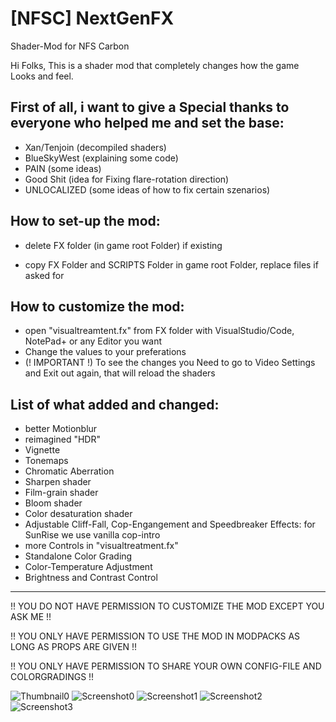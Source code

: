 # [NFSC] NextGenFX
Shader-Mod for NFS Carbon

Hi Folks,
This is a shader mod that completely changes how the game Looks and feel.

**First of all, i want to give a Special thanks to everyone who helped me and set the base:**
-----------------------------------------------------------------------------------------------
- Xan/Tenjoin (decompiled shaders)
- BlueSkyWest (explaining some code)
- PAIN (some ideas)
- Good Shit (idea for Fixing flare-rotation direction)
- UNLOCALIZED (some ideas of how to fix certain szenarios)

**How to set-up the mod:**
-----------------------------------------------------------------------------------------------
- delete FX folder (in game root Folder) if existing

- copy FX Folder and SCRIPTS Folder in game root Folder, replace files if asked for

**How to customize the mod:**
-----------------------------------------------------------------------------------------------
- open "visualtreamtent.fx" from FX folder with VisualStudio/Code, NotePad+ or any Editor you want
- Change the values to your preferations
- (! IMPORTANT !) To see the changes you Need to go to Video Settings and Exit out again, that will reload the shaders

**List of what added and changed:**
-----------------------------------------------------------------------------------------------
- better Motionblur
- reimagined "HDR"
- Vignette
- Tonemaps
- Chromatic Aberration
- Sharpen shader
- Film-grain shader
- Bloom shader
- Color desaturation shader
- Adjustable Cliff-Fall, Cop-Engangement and Speedbreaker Effects: for SunRise we use vanilla cop-intro
- more Controls in "visualtreatment.fx"
- Standalone Color Grading
- Color-Temperature Adjustment
- Brightness and Contrast Control
-----------------------------------------------------------------------------------------------
!! YOU DO NOT HAVE PERMISSION TO CUSTOMIZE THE MOD EXCEPT YOU ASK ME !!

!! YOU ONLY HAVE PERMISSION TO USE THE MOD IN MODPACKS AS LONG AS PROPS ARE GIVEN !!

!! YOU ONLY HAVE PERMISSION TO SHARE YOUR OWN CONFIG-FILE AND COLORGRADINGS !!

![Thumbnail0](https://github.com/user-attachments/assets/da2f4d2a-6f8e-4c33-ab24-9546ba52b2e6)
![Screenshot0](https://github.com/user-attachments/assets/fd2df166-2f18-443b-9a31-24dad3d113c2)
![Screenshot1](https://github.com/user-attachments/assets/813bed66-8bca-42de-b997-4e7a9c1664ce)
![Screenshot2](https://github.com/user-attachments/assets/674f60a2-7aa9-479b-8503-dd7797587671)
![Screenshot3](https://github.com/user-attachments/assets/935f75f6-26cb-4455-82d8-c116ee0a2666)



